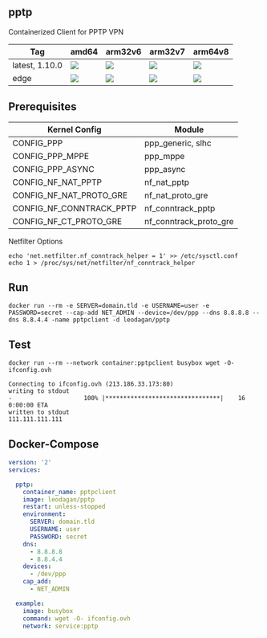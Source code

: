 pptp
----
Containerized Client for PPTP VPN

| Tag | amd64 | arm32v6 | arm32v7 | arm64v8 |
| ------------ | ------------ | ------------ | ------------ | ------------ |
| latest, 1.10.0 | [![](https://images.microbadger.com/badges/image/leodagan/pptp:latest.svg)](https://microbadger.com/images/leodagan/pptp:latest "Get your own image badge on microbadger.com") | [![](https://images.microbadger.com/badges/image/leodagan/pptp:latest-arm32v6.svg)](https://microbadger.com/images/leodagan/pptp:latest-arm32v6 "Get your own image badge on microbadger.com") | [![](https://images.microbadger.com/badges/image/leodagan/pptp:latest-arm32v7.svg)](https://microbadger.com/images/leodagan/pptp:latest-arm32v7 "Get your own image badge on microbadger.com") | [![](https://images.microbadger.com/badges/image/leodagan/pptp:latest-arm64v8.svg)](https://microbadger.com/images/leodagan/pptp:latest:latest-arm64v8 "Get your own image badge on microbadger.com") |
| edge | [![](https://images.microbadger.com/badges/image/leodagan/pptp:edge.svg)](https://microbadger.com/images/leodagan/pptp:edge "Get your own image badge on microbadger.com") | [![](https://images.microbadger.com/badges/image/leodagan/pptp:edge-arm32v6.svg)](https://microbadger.com/images/leodagan/pptp:edge:edge-arm32v6 "Get your own image badge on microbadger.com") | [![](https://images.microbadger.com/badges/image/leodagan/pptp:edge-arm32v7.svg)](https://microbadger.com/images/leodagan/pptp:edge-arm32v7 "Get your own image badge on microbadger.com") | [![](https://images.microbadger.com/badges/image/leodagan/pptp:edge-arm64v8.svg)](https://microbadger.com/images/leodagan/pptp:edge-arm64v8 "Get your own image badge on microbadger.com") |

Prerequisites
----
| Kernel Config | Module |
| ------------ | ------------ |
| CONFIG_PPP | ppp_generic, slhc |
| CONFIG_PPP_MPPE | ppp_mppe |
| CONFIG_PPP_ASYNC | ppp_async |
| CONFIG_NF_NAT_PPTP | nf_nat_pptp |
| CONFIG_NF_NAT_PROTO_GRE | nf_nat_proto_gre |
| CONFIG_NF_CONNTRACK_PPTP | nf_conntrack_pptp |
| CONFIG_NF_CT_PROTO_GRE | nf_conntrack_proto_gre |

Netfilter Options

```
echo 'net.netfilter.nf_conntrack_helper = 1' >> /etc/sysctl.conf
echo 1 > /proc/sys/net/netfilter/nf_conntrack_helper
```

Run
----
```
docker run --rm -e SERVER=domain.tld -e USERNAME=user -e PASSWORD=secret --cap-add NET_ADMIN --device=/dev/ppp --dns 8.8.8.8 --dns 8.8.4.4 -name pptpclient -d leodagan/pptp
```

Test
----
```
docker run --rm --network container:pptpclient busybox wget -O- ifconfig.ovh

Connecting to ifconfig.ovh (213.186.33.173:80)
writing to stdout
-                    100% |********************************|    16  0:00:00 ETA
written to stdout
111.111.111.111
```

Docker-Compose
----
```yaml
version: '2'
services:

  pptp:
    container_name: pptpclient
    image: leodagan/pptp
    restart: unless-stopped
    environment:
      SERVER: domain.tld
      USERNAME: user
      PASSWORD: secret
    dns:
      - 8.8.8.8
      - 8.8.4.4
    devices:
      - /dev/ppp
    cap_add:
      - NET_ADMIN

  example:
    image: busybox
    command: wget -O- ifconfig.ovh
    network: service:pptp
```

